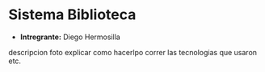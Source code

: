 # Sistema Biblioteca
* **Intregrante:** Diego Hermosilla

descripcion
foto
explicar como hacerlpo correr
las tecnologias que usaron
etc.
